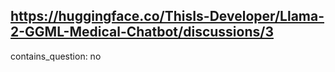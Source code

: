 ## https://huggingface.co/ThisIs-Developer/Llama-2-GGML-Medical-Chatbot/discussions/3

contains_question: no